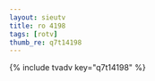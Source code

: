 ```yaml
--- 
layout: sieutv
title: ro 4198
tags: [rotv]
thumb_re: q7t14198
---
```

{% include tvadv key="q7t14198" %} 
